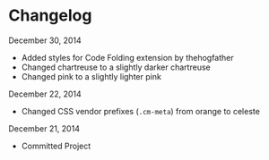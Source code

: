 Changelog
=========

December 30, 2014
+ Added styles for Code Folding extension by thehogfather
+ Changed chartreuse to a slightly darker chartreuse
+ Changed pink to a slightly lighter pink

December 22, 2014
+ Changed CSS vendor prefixes (`.cm-meta`) from orange to celeste

December 21, 2014
+ Committed Project
